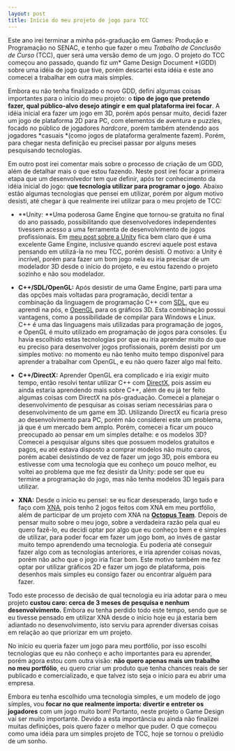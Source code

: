 ```yaml
---
layout: post
title: Início do meu projeto de jogo para TCC
---
```


Este ano irei terminar a minha pós-graduação em Games: Produção e Programação no SENAC, e tenho que fazer o meu *Trabalho de Conclusão de Curso* (TCC), quer será uma versão demo de um jogo. O projeto do TCC começou ano passado, quando fiz um* Game Design Document *(GDD) sobre uma idéia de jogo que tive, porém descartei esta idéia e este ano comecei a trabalhar em outra mais simples.

Embora eu não tenha finalizado o novo GDD, defini algumas coisas importantes para o início do meu projeto: o **tipo de jogo que pretendo fazer, qual público-alvo desejo atingir e em qual plataforma irei focar**. A idéia inicial era fazer um jogo em 3D, porém após pensar muito, decidi fazer um jogo de plataforma 2D para PC, com elementos de aventura e puzzles, focado no público de jogadores *hardcore*, porém também atendendo aos jogadores *casuais *(como jogos de plataforma geralmente fazem). Porém, para chegar nesta definição eu precisei passar por alguns meses pesquisando tecnologias.

Em outro post irei comentar mais sobre o processo de criação de um GDD,  além de detalhar mais o que estou fazendo. Neste post irei focar a primeira etapa que um desenvolvedor tem que definir, após ter conhecimento da idéia inicial do jogo: q**ue tecnologia utilizar para programar o jogo**. Abaixo estão algumas tecnologias que pensei em utilizar, porém por algum motivo desisti, até chegar à que realmente irei utilizar para o meu projeto de TCC:

- **Unity: **Uma poderosa Game Engine que tornou-se gratuita no final do ano passado, possibilitando que desenvolvedores independentes tivessem acesso a uma ferramenta de desenvolvimento de jogos profissionais. Em [meu post sobre a Unity](http://gamedeveloper.com.br/blog/2010/02/09/game-engine-unity/ "Unity") fica bem claro que é uma excelente Game Engine, inclusive quando escrevi aquele post estava pensando em utilizá-la no meu TCC, porém desisti. O motivo: a Unity é incrível, porém para fazer um bom jogo nela eu iria precisar de um modelador 3D desde o início do projeto, e eu estou fazendo o projeto sozinho e não sou modelador.

- **C++/SDL/OpenGL:** Após desistir de uma Game Engine, parti para uma das opções mais voltadas para programação, decidi tentar a combinação da linguagem de programação C++ com [SDL](http://www.libsdl.org/ "SDL"), que eu aprendi na pós, e [OpenGL](http://www.opengl.org/ "OpenGL") para os gráficos 3D. Esta combinação possui vantagens, como a possibilidade de compilar para Windows e Linux. C++ é uma das linguagens mais utilizadas para programação de jogos, e OpenGL é muito utilizado em programação de jogos para consoles. Eu havia escolhido estas tecnologias por que eu iria aprender muito do que eu preciso para desenvolver jogos profissionais, porém desisti por um simples motivo: no momento eu não tenho muito tempo disponível para aprender a trabalhar com OpenGL, e eu não quero fazer algo mal feito.

- **C++/DirectX:** Aprender OpenGL era complicado e iria exigir muito tempo, então resolvi tentar utilizar C++ com [DirectX](http://msdn.microsoft.com/en-us/directx/default.aspx "DirectX"), pois assim eu ainda estaria aprendendo mais sobre C++, além de eu já ter feito algumas coisas com DirectX na pós-graduação. Comecei a planejar o desenvolvimento de pesquisar as coisas seriam necessárias para o desenvolvimento de um game em 3D. Utilizando DirectX eu ficaria preso ao desenvolvimento para PC, porém não considerei este um problema, já que é um mercado bem amplo. Porém, comecei a ficar um pouco preocupado ao pensar em um simples detalhe: e os modelos 3D? Comecei a pesquisar alguns sites que possuem modelos gratuitos e pagos, eu até estava disposto a comprar modelos não muito caros, porém acabei desistindo de vez de fazer um jogo 3D, pois embora eu estivesse com uma tecnologia que eu conheço um pouco melhor, eu voltei ao problema que me fez desistir da Unity: pode ser que eu termine a programação do jogo, mas não tenha modelos 3D legais para utilizar.

- **XNA:** Desde o início eu pensei: se eu ficar desesperado, largo tudo e faço com [XNA](http://creators.xna.com "XNA"), pois tenho 2 jogos feitos com XNA em meu portfólio, além de participar de um projeto com XNA na **[Octopus Team](http://www.octopusteam.com.br/ "Octopus Team")**. Depois de pensar muito sobre o meu jogo, sobre a verdadeira razão pela qual eu quero fazê-lo, eu decidi optar por algo que eu conheço bem e é simples de utilizar, para poder focar em fazer um jogo bom, ao invés de gastar muito tempo aprendendo uma tecnologia. Eu poderia até conseguir fazer algo com as tecnologias anteriores, e iria aprender coisas novas, porém não acho que o jogo iria ficar bom. Este motivo também me fez optar por utilizar gráficos 2D e fazer um jogo de plataforma, pois desenhos mais simples eu consigo fazer ou encontrar alguém para fazer.

Todo este processo de decisão de qual tecnologia eu iria adotar para o meu projeto **custou caro: cerca de 3 meses de pesquisa e nenhum desenvolvimento.** Embora eu tenha perdido todo este tempo, sendo que se eu tivesse pensado em utilizar XNA desde o início hoje eu já estaria bem adiantado no desenvolvimento, isto serviu para aprender diversas coisas em relação ao que priorizar em um projeto.

No início eu queria fazer um jogo para meu portfólio, por isso escolhi tecnologias que eu não conheço e acho importantes para eu aprender, porém agora estou com outra visão: **não quero apenas mais um trabalho no meu portfólio**, eu quero criar um produto que tenha chances reais de ser publicado e comercializado, e que talvez isto seja o início para eu abrir uma empresa.

Embora eu tenha escolhido uma tecnologia simples, e um modelo de jogo simples, vou **focar no que realmente importa: divertir e entreter os jogadores** com um jogo muito bom! Portanto, neste projeto o Game Design vai ser muito importante. Devido a esta importância eu ainda não finalizei muitas definições, pois quero fazer o melhor que puder. O que começou como uma idéia para um simples projeto de TCC, hoje se tornou o prelúdio de um sonho.
